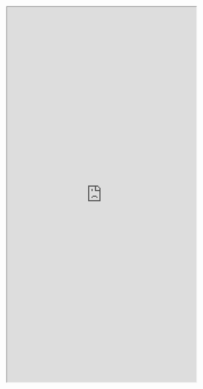 <iframe 
src="https://coda.io/embed/jD38E5fJk_/#Full-Active-Inference-Ontology_tuuOJ_Ew/r292&view=full&viewMode=embedplay&hideSections=true" 
width=900 
height=1000 
style="max-width: 100%;" 
allow="fullscreen">
</iframe>